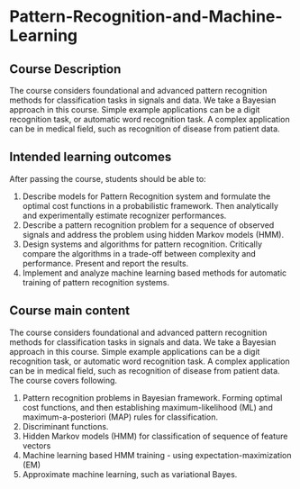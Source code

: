 # Pattern-Recognition-and-Machine-Learning
## Course Description
The course considers foundational and advanced pattern recognition methods for classification tasks in signals and data. We take a Bayesian approach in this course. Simple example applications can be a digit recognition task, or automatic word recognition task. A complex application can be in medical field, such as recognition of disease from patient data. 
## Intended learning outcomes
After passing the course, students should be able to:

1. Describe models for Pattern Recognition system and formulate the optimal cost functions in a probabilistic framework. Then analytically and experimentally estimate recognizer performances.
2. Describe a pattern recognition problem for a sequence of observed signals and address the problem using hidden Markov models (HMM).
3. Design systems and algorithms for pattern recognition. Critically compare the algorithms in a trade-off between complexity and performance. Present and report the results.
4. Implement and analyze machine learning based methods for automatic training of pattern recognition systems. 

## Course main content
The course considers foundational and advanced pattern recognition methods for classification tasks in signals and data. We take a Bayesian approach in this course. Simple example applications can be a digit recognition task, or automatic word recognition task. A complex application can be in medical field, such as recognition of disease from patient data. The course covers following.

1. Pattern recognition problems in Bayesian framework. Forming optimal cost functions, and then establishing maximum-likelihood (ML) and maximum-a-posteriori (MAP) rules for classification.
2. Discriminant functions.
3. Hidden Markov models (HMM) for classification of sequence of feature vectors
4. Machine learning based HMM training - using expectation-maximization (EM)
5. Approximate machine learning, such as variational Bayes.